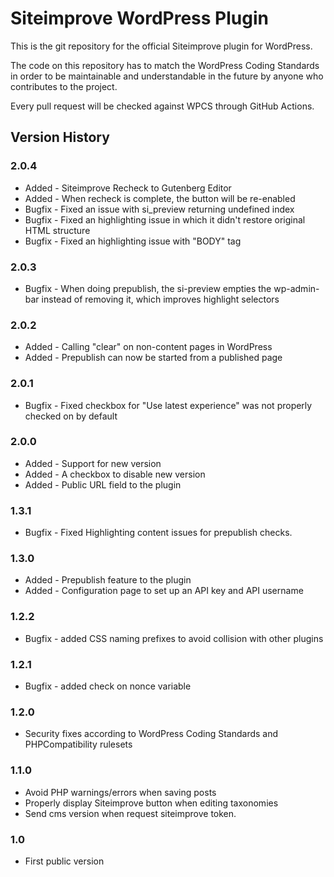 # Siteimprove WordPress Plugin

This is the git repository for the official Siteimprove plugin for WordPress.

The code on this repository has to match the WordPress Coding Standards in order to be maintainable and understandable in the future by anyone who contributes to the project.

Every pull request will be checked against WPCS through GitHub Actions.

## Version History

### 2.0.4
* Added - Siteimprove Recheck to Gutenberg Editor
* Added - When recheck is complete, the button will be re-enabled
* Bugfix - Fixed an issue with si_preview returning undefined index
* Bugfix - Fixed an highlighting issue in which it didn't restore original HTML structure
* Bugfix - Fixed an highlighting issue with "BODY" tag

### 2.0.3
* Bugfix - When doing prepublish, the si-preview empties the wp-admin-bar instead of removing it, which improves highlight selectors

### 2.0.2
* Added - Calling "clear" on non-content pages in WordPress
* Added - Prepublish can now be started from a published page

### 2.0.1
* Bugfix - Fixed checkbox for "Use latest experience" was not properly checked on by default

### 2.0.0
* Added - Support for new version
* Added - A checkbox to disable new version
* Added - Public URL field to the plugin

### 1.3.1
* Bugfix - Fixed Highlighting content issues for prepublish checks.

### 1.3.0
* Added - Prepublish feature to the plugin
* Added - Configuration page to set up an API key and API username

### 1.2.2
* Bugfix - added CSS naming prefixes to avoid collision with other plugins

### 1.2.1
* Bugfix - added check on nonce variable

### 1.2.0
* Security fixes according to WordPress Coding Standards and PHPCompatibility rulesets

### 1.1.0
* Avoid PHP warnings/errors when saving posts
* Properly display Siteimprove button when editing taxonomies
* Send cms version when request siteimprove token.

### 1.0
* First public version
